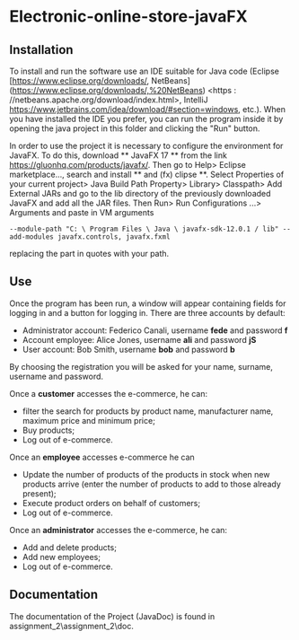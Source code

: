 # Electronic-online-store-javaFX

<h2>Installation</h2>

To install and run the software use an IDE suitable for Java code (Eclipse [https://www.eclipse.org/downloads/, NetBeans] (https://www.eclipse.org/downloads/,%20NetBeans) <https : //netbeans.apache.org/download/index.html>, IntelliJ <https://www.jetbrains.com/idea/download/#section=windows>, etc.). When you have installed the IDE you prefer, you can run the program inside it by opening the java project in this folder and clicking the "Run" button.

In order to use the project it is necessary to configure the environment for JavaFX. To do this, download ** JavaFX 17 ** from the link <https://gluonhq.com/products/javafx/>. Then go to Help> Eclipse marketplace…, search and install ** and (fx) clipse **. Select Properties of your current project> Java Build Path Property> Library> Classpath> Add External JARs and go to the lib directory of the previously downloaded JavaFX and add all the JAR files. Then Run> Run Configurations ...> Arguments and paste in VM arguments 
```
--module-path "C: \ Program Files \ Java \ javafx-sdk-12.0.1 / lib" --add-modules javafx.controls, javafx.fxml
```
replacing the part in quotes with your path.

<h2>Use</h2>

Once the program has been run, a window will appear containing fields for logging in and a button for logging in. There are three accounts by default:

- Administrator account: Federico Canali, username <b>fede</b> and password <b>f</b>
- Account employee: Alice Jones, username <b>ali</b> and password <b>jS</b>
- User account: Bob Smith, username <b>bob</b> and password <b>b</b>

By choosing the registration you will be asked for your name, surname, username and password.

Once a <b>customer</b> accesses the e-commerce, he can:
- filter the search for products by product name, manufacturer name, maximum price and minimum price;
- Buy products;
- Log out of e-commerce.

Once an <b>employee</b> accesses e-commerce he can
- Update the number of products of the products in stock when new products arrive (enter the number of products to add to those already present);
- Execute product orders on behalf of customers;
- Log out of e-commerce.

Once an <b>administrator</b> accesses the e-commerce, he can:
- Add and delete products;
- Add new employees;
- Log out of e-commerce.

<h2>Documentation</h2>

The documentation of the Project (JavaDoc) is found in assignment_2\assignment_2\doc.
